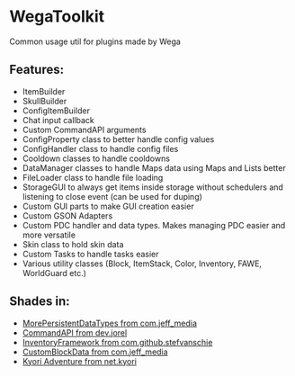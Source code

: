 # WegaToolkit
Common usage util for plugins made by Wega

## Features:
- ItemBuilder
- SkullBuilder
- ConfigItemBuilder
- Chat input callback
- Custom CommandAPI arguments
- ConfigProperty class to better handle config values
- ConfigHandler class to handle config files
- Cooldown classes to handle cooldowns
- DataManager classes to handle Maps data using Maps and Lists better
- FileLoader class to handle file loading
- StorageGUI to always get items inside storage without schedulers and listening to close event (can be used for duping)
- Custom GUI parts to make GUI creation easier
- Custom GSON Adapters
- Custom PDC handler and data types. Makes managing PDC easier and more versatile
- Skin class to hold skin data
- Custom Tasks to handle tasks easier
- Various utility classes (Block, ItemStack, Color, Inventory, FAWE, WorldGuard etc.)

## Shades in:
- [MorePersistentDataTypes from com.jeff_media](https://github.com/mfnalex/MorePersistentDataTypes)
- [CommandAPI from dev.jorel](https://github.com/JorelAli/CommandAPI)
- [InventoryFramework from com.github.stefvanschie](https://github.com/stefvanschie/IF)
- [CustomBlockData from com.jeff_media](https://github.com/mfnalex/CustomBlockData)
- [Kyori Adventure from net.kyori](https://github.com/KyoriPowered/adventure)